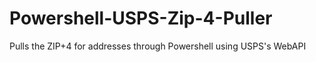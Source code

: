 # Powershell-USPS-Zip-4-Puller
Pulls the ZIP+4 for addresses through Powershell using USPS's WebAPI
